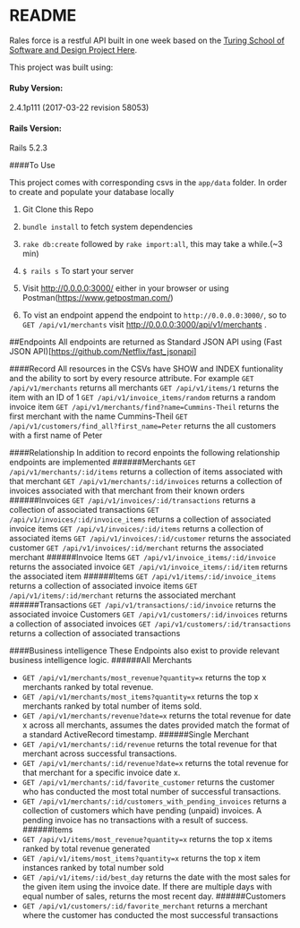 # README
Rales force is a restful API built in one week based on the [Turing School of Software and Design Project Here](https://backend.turing.io/module3/projects/rails_engine).

This project was built using:
#### Ruby Version:
2.4.1p111 (2017-03-22 revision 58053)

#### Rails Version:
Rails 5.2.3

####To Use

This project comes with corresponding csvs in the `app/data` folder. In order to create and populate your database locally 

1. Git Clone this Repo

1. `bundle install` to fetch system dependencies

1. `rake db:create` followed by `rake import:all`, this may take a while.(~3 min)

1. `$ rails s` To start your server

1. Visit http://0.0.0.0:3000/ either in your browser or using Postman(https://www.getpostman.com/)

1. To vist an endpoint append the endpoint to `http://0.0.0.0:3000/`, so to `GET /api/v1/merchants` visit http://0.0.0.0:3000/api/v1/merchants .

##Endpoints
All endpoints are returned as Standard JSON API using (Fast JSON API)[https://github.com/Netflix/fast_jsonapi]

####Record
All resources in the CSVs have SHOW and INDEX funtionality and the ability to sort by every resource attribute. For example
`GET /api/v1/merchants` returns all merchants
`GET /api/v1/items/1` returns the item with an ID of 1
`GET /api/v1/invoice_items/random` returns a random invoice item
`GET /api/v1/merchants/find?name=Cummins-Theil` returns the first merchant with the name Cummins-Theil
`GET /api/v1/customers/find_all?first_name=Peter` returns the all customers with a first name of Peter

####Relationship
In addition to record enpoints the following relationship endpoints are implemented
######Merchants
`GET /api/v1/merchants/:id/items` returns a collection of items associated with that merchant
`GET /api/v1/merchants/:id/invoices` returns a collection of invoices associated with that merchant from their known orders
######Invoices
`GET /api/v1/invoices/:id/transactions` returns a collection of associated transactions
`GET /api/v1/invoices/:id/invoice_items` returns a collection of associated invoice items
`GET /api/v1/invoices/:id/items` returns a collection of associated items
`GET /api/v1/invoices/:id/customer` returns the associated customer
`GET /api/v1/invoices/:id/merchant` returns the associated merchant
######Invoice Items
`GET /api/v1/invoice_items/:id/invoice` returns the associated invoice
`GET /api/v1/invoice_items/:id/item` returns the associated item
######Items
`GET /api/v1/items/:id/invoice_items` returns a collection of associated invoice items
`GET /api/v1/items/:id/merchant` returns the associated merchant
######Transactions
`GET /api/v1/transactions/:id/invoice` returns the associated invoice
Customers
`GET /api/v1/customers/:id/invoices` returns a collection of associated invoices
`GET /api/v1/customers/:id/transactions` returns a collection of associated transactions

####Business intelligence
These Endpoints also exist to provide relevant business intelligence logic.
######All Merchants
- `GET /api/v1/merchants/most_revenue?quantity=x` returns the top x merchants ranked by total revenue.
- `GET /api/v1/merchants/most_items?quantity=x` returns the top x merchants ranked by total number of items sold.
- `GET /api/v1/merchants/revenue?date=x` returns the total revenue for date x across all merchants,
assumes the dates provided match the format of a standard ActiveRecord timestamp.
######Single Merchant
- `GET /api/v1/merchants/:id/revenue` returns the total revenue for that merchant across successful transactions.
- `GET /api/v1/merchants/:id/revenue?date=x` returns the total revenue for that merchant for a specific invoice date x.
- `GET /api/v1/merchants/:id/favorite_customer` returns the customer who has conducted the most total number of successful transactions.
- `GET /api/v1/merchants/:id/customers_with_pending_invoices` returns a collection of customers which have pending (unpaid) invoices. A pending invoice has no transactions with a result of success.
######Items
- `GET /api/v1/items/most_revenue?quantity=x` returns the top x items ranked by total revenue generated
- `GET /api/v1/items/most_items?quantity=x` returns the top x item instances ranked by total number sold
- `GET /api/v1/items/:id/best_da`y returns the date with the most sales for the given item using the invoice date. If there are multiple days with equal number of sales, returns the most recent day.
######Customers
- `GET /api/v1/customers/:id/favorite_merchant` returns a merchant where the customer has conducted the most successful transactions
